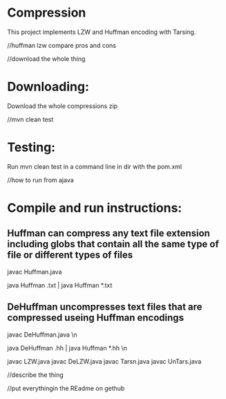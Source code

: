 # Compression
This project implements LZW and Huffman encoding with Tarsing.


//huffman lzw compare pros and cons


//download the whole thing
# Downloading:
Download the whole compressions zip


//mvn clean test
# Testing:
Run mvn clean test in a command line in dir with the pom.xml


//how to run from ajava
# Compile and run instructions:

Huffman can compress any text file extension including globs that contain all the same type of file or different types of files
-------------------
javac Huffman.java 

java Huffman <filename>.txt | java Huffman *.txt 

DeHuffman uncompresses text files that are compressed useing Huffman encodings
-------------------
javac DeHuffman.java \n

java DeHuffman <filename>.hh | java Huffman *.hh \n

javac LZW.java
javac DeLZW.java
javac Tarsn.java
javac UnTars.java


//describe the thing


//put everythingin the REadme on gethub


